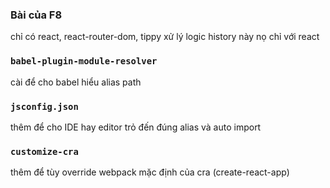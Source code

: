 ### Bài của F8

chỉ có react, react-router-dom, tippy
xử lý logic history này nọ chỉ với react

### `babel-plugin-module-resolver`

cài để cho babel hiểu alias path

### `jsconfig.json`

thêm để cho IDE hay editor trỏ đến đúng alias và auto import

### `customize-cra`

thêm để tùy override webpack mặc định của cra (create-react-app)
